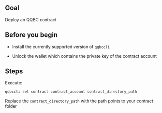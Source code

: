 ## Goal

Deploy an QQBC contract

## Before you begin

* Install the currently supported version of `qqbccli`

* Unlock the wallet which contains the private key of the contract account

## Steps

Execute:

```sh
qqbccli set contract contract_account contract_directory_path
```

Replace the `contract_directory_path` with the path points to your contract folder
